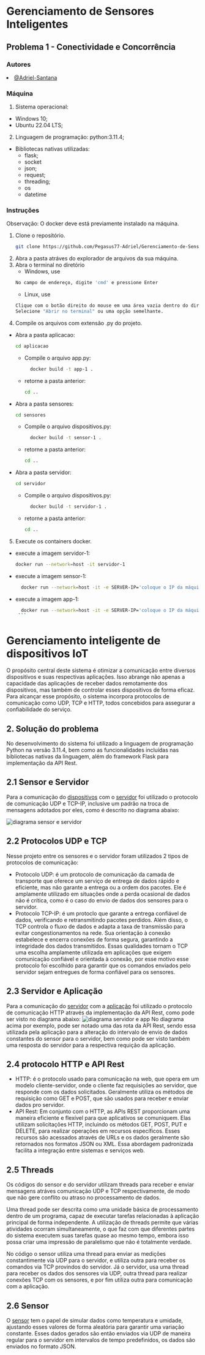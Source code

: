 # Gerenciamento de Sensores Inteligentes

## Problema 1 - Conectividade e Concorrência

### Autores
<div align="justify">
  <li><a href="https://github.com/Pegasus77-Adriel/Gerenciamento-de-Sensores-Inteligentes.git">@Adriel-Santana</a></li>
</div>

### Máquina
1. Sistema operacional:
  - Windows 10;
  - Ubuntu 22.04 LTS;
2. Linguagem de programação: python:3.11.4;
  - Bibliotecas nativas utilizadas:
    - flask;
    - socket
    - json;
    - request;
    - threading;
    - os
    - datetime
### 

### Instruções
Observação: O docker deve está previamente instalado na máquina.
1. Clone o repositório.
   ```sh
   git clone https://github.com/Pegasus77-Adriel/Gerenciamento-de-Sensores-Inteligentes.git
   ```
2. Abra a pasta atráves do explorador de arquivos da sua máquina.
3. Abra o terminal no diretório
   * Windows, use
   ```sh
   No campo de endereço, digite 'cmd' e pressione Enter
   ```
    * Linux, use
   ```sh
   Clique com o botão direito do mouse em uma área vazia dentro do diretório,
   Selecione "Abrir no terminal" ou uma opção semelhante.
   ```
4. Compile os arquivos com extensão .py do projeto.
* Abra a pasta aplicacao:
     ```sh
     cd aplicacao
     ```
   * Compile o arquivo app.py:
     ```sh
       docker build -t app-1 .
     ```
   * retorne a pasta anterior:
       ```sh
       cd ..
      ```
* Abra a pasta sensores:
     ```sh
     cd sensores
     ```
   * Compile o arquivo dispositivos.py:
     ```sh
       docker build -t sensor-1 .
     ```
   * retorne a pasta anterior:
       ```sh
       cd ..
      ```
* Abra a pasta servidor:
     ```sh
     cd servidor
     ```
   * Compile o arquivo dispositivos.py:
     ```sh
       docker build -t servidor-1 .
     ```
   * retorne a pasta anterior:
       ```sh
       cd ..
      ```
5. Execute os containers docker.
* execute a imagem servidor-1:
     ```sh
     docker run --network=host -it servidor-1
     ```
* execute a imagem sensor-1:
     ```sh
       docker run --network=host -it -e SERVER-IP='coloque o IP da máquina que o container do servidor está rodando' sensor-1
     ```
* execute a imagem app-1:
     ```sh
       docker run --network=host -it -e SERVER-IP='coloque o IP da máquina que o container do servidor está rodando' app-1
      ```
# Gerenciamento inteligente de dispositivos IoT
O propósito central deste sistema é otimizar a comunicação entre diversos dispositivos e suas respectivas aplicações. Isso abrange não apenas a capacidade das aplicações de receber dados remotamente dos dispositivos, mas também de controlar esses dispositivos de forma eficaz. Para alcançar esse propósito, o sistema incorpora protocolos de comunicação como UDP, TCP e HTTP, todos concebidos para assegurar a confiabilidade do serviço.

## 2. Solução do problema
No desenvolvimento do sistema foi utilizado a linguagem de programação Python na versão 3.11.4, bem como as funcionalidades incluídas nas bibliotecas nativas da linguagem, além do framework Flask para implementação da API Rest.

## 2.1 Sensor e Servidor
Para a comunicação do [dispositivos](https://github.com/Pegasus77-Adriel/Gerenciamento-de-Sensores-Inteligentes/blob/main/sensores/dispositivos.py) com o [servidor](https://github.com/Pegasus77-Adriel/Gerenciamento-de-Sensores-Inteligentes/blob/main/servidor/broker.py) foi utilizado o protocolo de comunicação UDP e TCP-IP, inclusive um padrão na troca de mensagens adotados por eles, como é descrito no diagrama abaixo:

![diagrama sensor e servidor](https://github.com/Pegasus77-Adriel/Gerenciamento-de-Sensores-Inteligentes/blob/main/diagrama%20servidor%20e%20sensor.png)

## 2.2 Protocolos UDP e TCP
Nesse projeto entre os sensores e o servidor foram utilizados 2 tipos de protocolos de comunicação: 
- Protocolo UDP: é um protocolo de comunicação da camada de transporte que oferece um serviço de entrega de dados rápido e eficiente, mas não garante a entrega ou a ordem dos pacotes. Ele é amplamente utilizado em situações onde a perda ocasional de dados não é crítica, como é o caso do envio de dados dos sensores para o servidor.
- Protocolo TCP-IP: é um protoclo que garante a entrega confiável de dados, verificando e retransmitindo pacotes perdidos. Além disso, o TCP controla o fluxo de dados e adapta a taxa de transmissão para evitar congestionamentos na rede. Sua orientação à conexão estabelece e encerra conexões de forma segura, garantindo a integridade dos dados transmitidos. Essas qualidades tornam o TCP uma escolha amplamente utilizada em aplicações que exigem comunicação confiável e orientada à conexão, por esse motivo esse protocolo foi escolhido para garantir que os comandos enviados pelo servidor sejam entregues de forma confiável para os sensores.
  
## 2.3 Servidor e Aplicação
Para a comunicação do [servidor](https://github.com/Pegasus77-Adriel/Gerenciamento-de-Sensores-Inteligentes/blob/main/servidor/broker.py) com a [aplicação](https://github.com/Pegasus77-Adriel/Gerenciamento-de-Sensores-Inteligentes/blob/main/aplicacao/app.py) foi utilizado o protocolo de comunicação HTTP através da implementação da API Rest, como pode ser visto no diagrama abaixo:
![diagrama servidor e app](https://github.com/Pegasus77-Adriel/Gerenciamento-de-Sensores-Inteligentes/blob/main/diagrama%20servidor%20e%20app.png)
No diagrama acima por exemplo, pode ser notado uma das rota da API Rest, sendo essa utilizada pela aplicação para a alteração do intervalo de envio de dados constantes do sensor para o servidor, bem como pode ser visto também uma resposta do servidor para a respectiva requição da aplicação. 
## 2.4 protocolo HTTP e API Rest
- HTTP: é o protocolo usado para comunicação na web, que opera em um modelo cliente-servidor, onde o cliente faz requisições ao servidor, que responde com os dados solicitados. Geralmente utiliza os métodos de requisição como GET e POST, que são usados para receber e enviar dados pro servidor.
- API Rest: Em conjunto com o HTTP, as APIs REST proporcionam uma maneira eficiente e flexível para que aplicativos se comuniquem. Elas utilizam solicitações HTTP, incluindo os métodos GET, POST, PUT e DELETE, para realizar operações em recursos específicos. Esses recursos são acessados através de URLs e os dados geralmente são retornados nos formatos JSON ou XML. Essa abordagem padronizada facilita a integração entre sistemas e serviços web.
## 2.5 Threads
Os códigos do sensor e do servidor utilizam threads para receber e enviar mensagens atráves comunicação UDP e TCP respectivamente, de modo que não gere conflito ou atraso no processamento de dados.

Uma thread pode ser descrita como uma unidade básica de processamento dentro de um programa, capaz de executar tarefas relacionadas à aplicação principal de forma independente. A utilização de threads permite que várias atividades ocorram simultaneamente, o que faz com que diferentes partes do sistema executem suas tarefas quase ao mesmo tempo, embora isso possa criar uma impressão de paralelismo que não é totalmente verdade.

No código o sensor utiliza uma thread para enviar as medições constantimente via UDP para o servidor, e utiliza outra para receber os comandos via TCP provindos do servidor. Já o servidor, usa uma thread para receber os dados dos sensores via UDP, outra thread para realizar conexões TCP com os sensores, e por fim utiliza outra para comunicação com a aplicação. 
## 2.6 Sensor
O [sensor](https://github.com/Pegasus77-Adriel/Gerenciamento-de-Sensores-Inteligentes/blob/main/sensores/dispositivos.py) tem o papel de simular dados como temperatura e umidade, ajustando esses valores de forma aleatória para garantir uma variação constante. Esses dados gerados são então enviados via UDP de maneira regular para o servidor em intervalos de tempo predefinidos, os dados são enviados no formato JSON.
